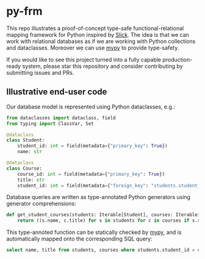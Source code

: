 # py-frm
This repo illustrates a proof-of-concept type-safe functional-relational mapping framework for Python inspired by [Slick](https://scala-slick.org/doc/stable/introduction.html).  The idea is that we can work with relational databases as if we are working with Python collections and dataclasses.  Moreover we can use [mypy](https://www.mypy-lang.org/) to provide type-safety.  

If you would like to see this project turned into a fully capable production-ready system, please star this repository and consider contributing by submitting issues and PRs.

## Illustrative end-user code

Our database model is represented using Python dataclasses, e.g.:

~~~python
from dataclasses import dataclass, field
from typing import ClassVar, Set

@dataclass
class Student:
    student_id: int = field(metadata={"primary_key": True})
    name: str

@dataclass
class Course:
    course_id: int = field(metadata={"primary_key": True})
    title: str
    student_id: int = field(metadata={"foreign_key": "students.student_id"})
~~~

Database queries are written as type-annotated Python generators using generator comprehensions:

~~~python
def get_student_courses(students: Iterable[Student], courses: Iterable[Course]) -> Generator:
    return ((s.name, c.title) for s in students for c in courses if s.student_id == c.student_id)
~~~

This type-annoted function can be statically checked by [mypy](https://www.mypy-lang.org/), and is automatically mapped onto the corresponding SQL query:

~~~sql
select name, title from students, courses where students.student_id = courses.student_id;
~~~
